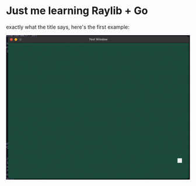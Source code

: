 # Just me learning Raylib + Go
exactly what the title says, here's the first example:

![Demo 1](./images/demo-gif.gif)

